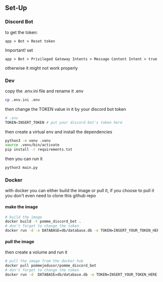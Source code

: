 ## Set-Up

### Discord Bot
to get the token:

`app > Bot > Reset token`

Important! set

`app > Bot > Privileged Gateway Intents > Message Content Intent > true`

otherwise it might not work properly

### Dev
copy the .env.ini file and rename it .env
```bash
cp .env.ini .env
```

then change the TOKEN value in it by your discord bot token
```python
# .env
TOKEN=INSERT_TOKEN # put your discord bot's token here
```

then create a virtual env and install the dependencies
```bash
python3 -m venv .venv
source .venv/bin/activate
pip install -r requirements.txt
```

then you can run it
```bash
python3 main.py
```


### Docker
with docker you can either build the image or pull it,
if you choose to pull it you don't even need to clone this github repo

#### make the image
```bash
# build the image
docker build -t pomme_discord_bot .
# don't forget to change the token
docker run -d -e DATABASE=db/database.db -e TOKEN=INSERT_YOUR_TOKEN_HERE -v ./data:/app/db pomme_discord_bot
```

#### pull the image
then create a volume and run it
```bash
# pull the image from the docker hub
docker pull pommejedusor/pomme_discord_bot
# don't forget to change the token
docker run -d  DATABASE=db/database.db -e TOKEN=INSERT_YOUR_TOKEN_HERE -v ./data:/app/db pommejedusor/pomme_discord_bot
```
